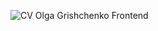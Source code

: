 ![CV Olga Grishchenko Frontend](https://github.com/OlgaGrishchenko/My-CV/blob/main/CV%20Olga%20Grishchenko%20Frontend)
